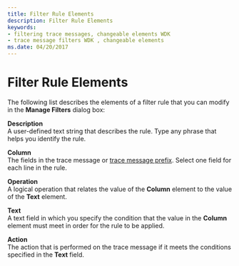 ```yaml
---
title: Filter Rule Elements
description: Filter Rule Elements
keywords:
- filtering trace messages, changeable elements WDK
- trace message filters WDK , changeable elements
ms.date: 04/20/2017
---
```


# Filter Rule Elements


The following list describes the elements of a filter rule that you can modify in the **Manage Filters** dialog box:

<span id="Description"></span><span id="description"></span><span id="DESCRIPTION"></span>**Description**  
A user-defined text string that describes the rule. Type any phrase that helps you identify the rule.

<span id="Column"></span><span id="column"></span><span id="COLUMN"></span>**Column**  
The fields in the trace message or [trace message prefix](trace-message-prefix.md). Select one field for each line in the rule.

<span id="Operation"></span><span id="operation"></span><span id="OPERATION"></span>**Operation**  
A logical operation that relates the value of the **Column** element to the value of the **Text** element.

<span id="Text"></span><span id="text"></span><span id="TEXT"></span>**Text**  
A text field in which you specify the condition that the value in the **Column** element must meet in order for the rule to be applied.

<span id="Action"></span><span id="action"></span><span id="ACTION"></span>**Action**  
The action that is performed on the trace message if it meets the conditions specified in the **Text** field.

 

 





